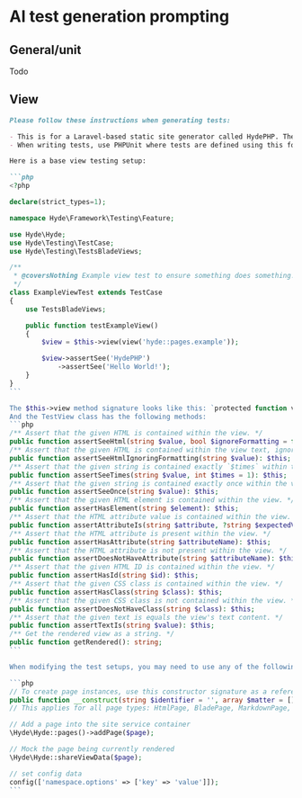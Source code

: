 # AI test generation prompting

## General/unit

Todo

## View

````markdown
Please follow these instructions when generating tests:

- This is for a Laravel-based static site generator called HydePHP. The tests are written in PHPUnit, but we have some custom helpers, listed below.
- When writing tests, use PHPUnit where tests are defined using this format: `public function testDoingSomethingDoesSomething()`, we do not specify return types on test methods, but we do when adding testing helper methods.

Here is a base view testing setup:

```php
<?php

declare(strict_types=1);

namespace Hyde\Framework\Testing\Feature;

use Hyde\Hyde;
use Hyde\Testing\TestCase;
use Hyde\Testing\TestsBladeViews;

/**
 * @coversNothing Example view test to ensure something does something.
 */
class ExampleViewTest extends TestCase
{
    use TestsBladeViews;

    public function testExampleView()
    {
        $view = $this->view(view('hyde::pages.example'));

        $view->assertSee('HydePHP')
            ->assertSee('Hello World!');
    }
}
```

The $this->view method signature looks like this: `protected function view(string|View $view, $data = []): TestView`
And the TestView class has the following methods:
```php
/** Assert that the given HTML is contained within the view. */
public function assertSeeHtml(string $value, bool $ignoreFormatting = false): $this;
/** Assert that the given HTML is contained within the view text, ignoring whitespace and newlines. */
public function assertSeeHtmlIgnoringFormatting(string $value): $this;
/** Assert that the given string is contained exactly `$times` within the view. */
public function assertSeeTimes(string $value, int $times = 1): $this;
/** Assert that the given string is contained exactly once within the view. */
public function assertSeeOnce(string $value): $this;
/** Assert that the given HTML element is contained within the view. */
public function assertHasElement(string $element): $this;
/** Assert that the HTML attribute value is contained within the view. */
public function assertAttributeIs(string $attribute, ?string $expectedValue = null): $this;
/** Assert that the HTML attribute is present within the view. */
public function assertHasAttribute(string $attributeName): $this;
/** Assert that the HTML attribute is not present within the view. */
public function assertDoesNotHaveAttribute(string $attributeName): $this;
/** Assert that the given HTML ID is contained within the view. */
public function assertHasId(string $id): $this;
/** Assert that the given CSS class is contained within the view. */
public function assertHasClass(string $class): $this;
/** Assert that the given CSS class is not contained within the view. */
public function assertDoesNotHaveClass(string $class): $this;
/** Assert that the given text is equals the view's text content. */
public function assertTextIs(string $value): $this;
/** Get the rendered view as a string. */
public function getRendered(): string;
```

When modifying the test setups, you may need to use any of the following helpers:

```php
// To create page instances, use this constructor signature as a reference:
public function __construct(string $identifier = '', array $matter = [], string $markdown = '') // Note that BladePages do not have the markdown parameter
// This applies for all page types: HtmlPage, BladePage, MarkdownPage, MarkdownPost, DocumentationPage (All under the Hyde\Pages namespace)

// Add a page into the site service container
\Hyde\Hyde::pages()->addPage($page);

// Mock the page being currently rendered
\Hyde\Hyde::shareViewData($page);

// set config data
config(['namespace.options' => ['key' => 'value']]);
```

````
